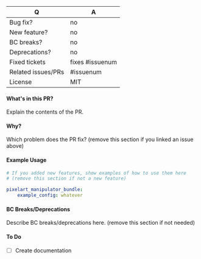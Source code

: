 | Q | A
| --- | ---
| Bug fix? | no
| New feature? | no
| BC breaks? | no
| Deprecations? | no
| Fixed tickets | fixes #issuenum
| Related issues/PRs | #issuenum
| License | MIT

#### What's in this PR?

Explain the contents of the PR.

#### Why?

Which problem does the PR fix? (remove this section if you linked an issue above)

#### Example Usage

```yaml
# If you added new features, show examples of how to use them here
# (remove this section if not a new feature)

pixelart_manipulator_bundle:
    example_config: whatever
```

#### BC Breaks/Deprecations

Describe BC breaks/deprecations here. (remove this section if not needed)

#### To Do

- [ ] Create documentation
